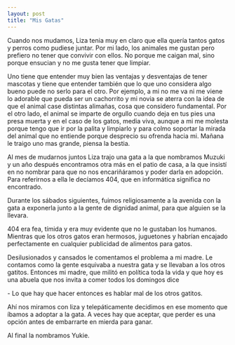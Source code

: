 ```yaml
---
layout: post
title: "Mis Gatas"
---
```


Cuando nos mudamos, Liza tenia muy en claro que ella quería tantos gatos y
perros como pudiese juntar. Por mi lado, los animales me gustan pero prefiero no
tener que convivir con ellos. No porque me caigan mal, sino porque ensucian y no
me gusta tener que limpiar.

Uno tiene que entender muy bien las ventajas y desventajas de tener mascotas y
tiene que entender también que lo que uno considera algo bueno puede no serlo
para el otro. Por ejemplo, a mi no me va ni me viene lo adorable que pueda ser
un cachorrito y mi novia se aterra con la idea de que el animal case distintas
alimañas, cosa que considero fundamental. Por el otro lado, el animal se imparte
de orgullo cuando deja en tus pies una presa muerta y en el caso de los gatos,
media viva, aunque a mi me molesta porque tengo que ir por la palita y limpiarlo
y para colmo soportar la mirada del animal que no entiende porque desprecio su
ofrenda hacia mi. Mañana le traigo uno mas grande, piensa la bestia.

Al mes de mudarnos juntos Liza trajo una gata a la que nombramos Muzuki y un año
después encontramos otra más en el patio de casa, a la que insistí en no nombrar
para que no nos encariñáramos y poder darla en adopción. Para referirnos a ella
le decíamos 404, que en informática significa no encontrado.

Durante los sábados siguientes, fuimos religiosamente a la avenida con la gata a
exponerla junto a la gente de dignidad animal, para que alguien se la llevara.

404 era fea, tímida y era muy evidente que no le gustaban los humanos. Mientras
que los otros gatos eran hermosos, juguetones y habrían encajado perfectamente
en cualquier publicidad de alimentos para gatos.

Desilusionados y cansados le comentamos el problema a mi madre. Le contamos
como la gente esquivaba a nuestra gata y se llevaban a los otros gatitos.
Entonces mi madre, que militó en política toda la vida y que hoy es una abuela
que nos invita a comer todos los domingos dice

\- Lo que hay que hacer entonces es hablar mal de los otros gatitos.

Ahí nos miramos con liza y telepáticamente decidimos en ese momento que íbamos a
adoptar a la gata. A veces hay que aceptar, que perder es una opción antes de
embarrarte en mierda para ganar.

Al final la nombramos Yukie.
